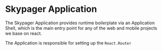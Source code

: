 # Skypager Application

The Skypager Application provides runtime boilerplate via an Application Shell, which is the main entry point for any of the web and mobile projects we base on react.

The Application is responsible for setting up the `React.Router`
